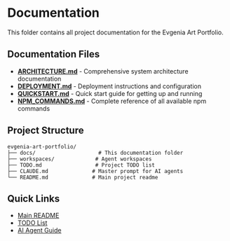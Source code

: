# Documentation

This folder contains all project documentation for the Evgenia Art Portfolio.

## Documentation Files

- **[ARCHITECTURE.md](ARCHITECTURE.md)** - Comprehensive system architecture documentation
- **[DEPLOYMENT.md](DEPLOYMENT.md)** - Deployment instructions and configuration
- **[QUICKSTART.md](QUICKSTART.md)** - Quick start guide for getting up and running
- **[NPM_COMMANDS.md](NPM_COMMANDS.md)** - Complete reference of all available npm commands

## Project Structure

```
evgenia-art-portfolio/
├── docs/                    # This documentation folder
├── workspaces/             # Agent workspaces
├── TODO.md                 # Project TODO list
├── CLAUDE.md              # Master prompt for AI agents
└── README.md              # Main project readme
```

## Quick Links

- [Main README](../README.md)
- [TODO List](../TODO.md)
- [AI Agent Guide](../CLAUDE.md)